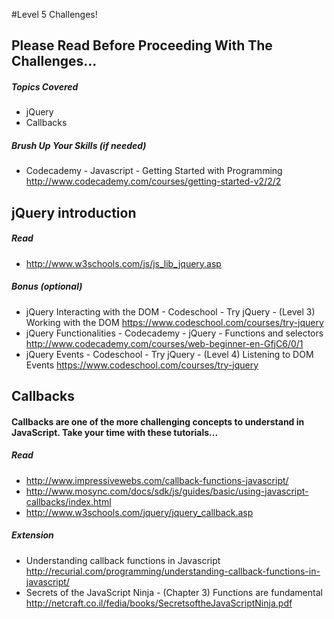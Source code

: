 #Level 5 Challenges!

## Please Read Before Proceeding With The Challenges...

##### Topics Covered

- jQuery
- Callbacks

##### Brush Up Your Skills (if needed)
- Codecademy - Javascript - Getting Started with Programming
<http://www.codecademy.com/courses/getting-started-v2/2/2>

## jQuery introduction

##### Read

- <http://www.w3schools.com/js/js_lib_jquery.asp>

##### Bonus (optional)

- jQuery Interacting with the DOM - Codeschool - Try jQuery - (Level 3) Working with the DOM
<https://www.codeschool.com/courses/try-jquery>
- jQuery Functionalities - Codecademy - jQuery - Functions and selectors
<http://www.codecademy.com/courses/web-beginner-en-GfjC6/0/1>
- jQuery Events - Codeschool - Try jQuery - (Level 4) Listening to DOM Events
<https://www.codeschool.com/courses/try-jquery>

## Callbacks

#### Callbacks are one of the more challenging concepts to understand in JavaScript. Take your time with these tutorials...

##### Read 
- <http://www.impressivewebs.com/callback-functions-javascript/>
- <http://www.mosync.com/docs/sdk/js/guides/basic/using-javascript-callbacks/index.html>
- <http://www.w3schools.com/jquery/jquery_callback.asp>

##### Extension

- Understanding callback functions in Javascript
<http://recurial.com/programming/understanding-callback-functions-in-javascript/>
- Secrets of the JavaScript Ninja - (Chapter 3) Functions are fundamental
<http://netcraft.co.il/fedia/books/SecretsoftheJavaScriptNinja.pdf>
